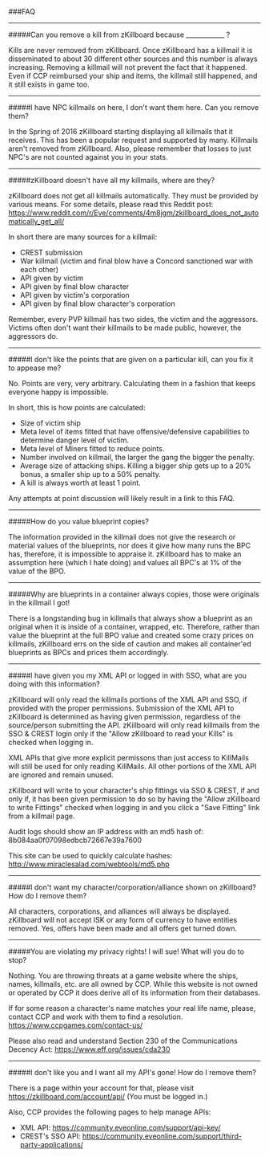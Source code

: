 ###FAQ

***

#####Can you remove a kill from zKillboard because ____________ ?

Kills are never removed from zKillboard. Once zKillboard has a killmail it is disseminated to about 30 different other sources and this number is always increasing. Removing a killmail will not prevent the fact that it happened. Even if CCP reimbursed your ship and items, the killmail still happened, and it still exists in game too.

***

#####I have NPC killmails on here, I don't want them here. Can you remove them?

In the Spring of 2016 zKillboard starting displaying all killmails that it receives. This has been a popular request and supported by many. Killmails aren't removed from zKillboard. Also, please remember that losses to just NPC's are not counted against you in your stats.

***

#####zKillboard doesn't have all my killmails, where are they?

zKillboard does not get all killmails automatically. They must be provided by various means. For some details, please read this Reddit post: https://www.reddit.com/r/Eve/comments/4m8jgm/zkillboard_does_not_automatically_get_all/

In short there are many sources for a killmail:

* CREST submission
* War killmail (victim and final blow have a Concord sanctioned war with each other)
* API given by victim
* API given by final blow character
* API given by victim's corporation
* API given by final blow character's corporation

Remember, every PVP killmail has two sides, the victim and the aggressors. Victims often don't want their killmails to be made public, however, the aggressors do. 

***

#####I don't like the points that are given on a particular kill, can you fix it to appease me?

No. Points are very, very arbitrary. Calculating them in a fashion that keeps everyone happy is impossible.

In short, this is how points are calculated:

* Size of victim ship
* Meta level of items fitted that have offensive/defensive capabilities to determine danger level of victim.
* Meta level of Miners fitted to reduce points.
* Number involved on killmail, the larger the gang the bigger the penalty.
* Average size of attacking ships. Killing a bigger ship gets up to a 20% bonus, a smaller ship up to a 50% penalty.
* A kill is always worth at least 1 point.

Any attempts at point discussion will likely result in a link to this FAQ.

***

#####How do you value blueprint copies?

The information provided in the killmail does not give the research or material values of the blueprints, nor does it give how many runs the BPC has, therefore, it is impossible to appraise it. zKillboard has to make an assumption here (which I hate doing) and values all BPC's at 1% of the value of the BPO.

***

#####Why are blueprints in a container always copies, those were originals in the killmail I got!

There is a longstanding bug in killmails that always show a blueprint as an original when it is inside of a container, wrapped, etc. Therefore, rather than value the blueprint at the full BPO value and created some crazy prices on killmails, zKillboard errs on the side of caution and makes all container'ed blueprints as BPCs and prices them accordingly.

***

#####I have given you my XML API or logged in with SSO, what are you doing with this information?

zKillboard will only read the killmails portions of the XML API and SSO, if provided with the proper permissions. Submission of the XML API to zKillboard is determined as having given permission, regardless of the source/person submitting the API. zKillboard will only read killmails from the SSO & CREST login only if the "Allow zKillboard to read your Kills" is checked when logging in.

XML APIs that give more explicit permissons than just access to KillMails will still be used for only reading KillMails. All other portions of the XML API are ignored and remain unused.

zKillboard will write to your character's ship fittings via SSO & CREST, if and only if, it has been given permission to do so by having the "Allow zKillboard to write Fittings" checked when logging in and you click a "Save Fitting" link from a killmail page.

Audit logs should show an IP address with an md5 hash of: 8b084aa0f07098edbcb72667e39a7600

This site can be used to quickly calculate hashes: http://www.miraclesalad.com/webtools/md5.php

***

#####I don't want my character/corporation/alliance shown on zKillboard? How do I remove them?

All characters, corporations, and alliances will always be displayed. zKillboard will not accept ISK or any form of currency to have entities removed. Yes, offers have been made and all offers get turned down.

***

#####You are violating my privacy rights! I will sue! What will you do to stop?

Nothing. You are throwing threats at a game website where the ships, names, killmails, etc. are all owned by CCP. While this website is not owned or operated by CCP it does derive all of its information from their databases. 

If for some reason a character's name matches your real life name, please, contact CCP and work with them to find a resolution. 
https://www.ccpgames.com/contact-us/

Please also read and understand Section 230 of the Communications Decency Act: https://www.eff.org/issues/cda230

***

#####I don't like you and I want all my API's gone! How do I remove them?

There is a page within your account for that, please visit https://zkillboard.com/account/api/ (You must be logged in.)

Also, CCP provides the following pages to help manage APIs:

* XML API: https://community.eveonline.com/support/api-key/
* CREST's SSO API: https://community.eveonline.com/support/third-party-applications/

